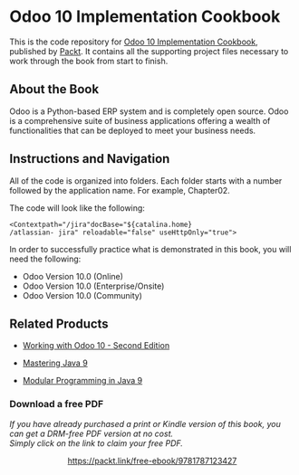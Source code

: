 


# Odoo 10 Implementation Cookbook
This is the code repository for [Odoo 10 Implementation Cookbook](https://www.packtpub.com/application-development/odoo-10-implementation-cookbook?utm_source=github&utm_medium=repository&utm_campaign=9781787123427), published by [Packt](https://www.packtpub.com/?utm_source=github). It contains all the supporting project files necessary to work through the book from start to finish.
## About the Book
Odoo is a Python-based ERP system and is completely open source. Odoo is a comprehensive suite of business applications offering a wealth of functionalities that can be deployed to meet your business needs.
## Instructions and Navigation
All of the code is organized into folders. Each folder starts with a number followed by the application name. For example, Chapter02.



The code will look like the following:
```
<Contextpath="/jira"docBase="${catalina.home}
/atlassian- jira" reloadable="false" useHttpOnly="true">
```

In order to successfully practice what is demonstrated in this book, you will need the following:

* Odoo Version 10.0 (Online)
* Odoo Version 10.0 (Enterprise/Onsite)
* Odoo Version 10.0 (Community)

## Related Products
* [Working with Odoo 10 - Second Edition](https://www.packtpub.com/application-development/working-odoo-10-second-edition?utm_source=github&utm_medium=repository&utm_campaign=9781786462688)

* [Mastering Java 9](https://www.packtpub.com/application-development/mastering-java-9?utm_source=github&utm_medium=repository&utm_campaign=9781786468734)

* [Modular Programming in Java 9](https://www.packtpub.com/application-development/modular-programming-java-9?utm_source=github&utm_medium=repository&utm_campaign=9781787126909)
### Download a free PDF

 <i>If you have already purchased a print or Kindle version of this book, you can get a DRM-free PDF version at no cost.<br>Simply click on the link to claim your free PDF.</i>
<p align="center"> <a href="https://packt.link/free-ebook/9781787123427">https://packt.link/free-ebook/9781787123427 </a> </p>